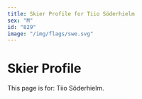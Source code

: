 ```yaml
---
title: Skier Profile for Tiio Söderhielm
sex: "M"
id: "829"
image: "/img/flags/swe.svg" 
---
```


# Skier Profile

This page is for: Tiio Söderhielm.
    